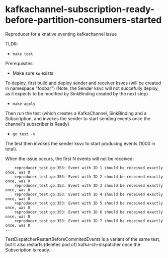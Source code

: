 # kafkachannel-subscription-ready-before-partition-consumers-started
Reproducer for a knative eventing kafkachannel issue

TLDR:
* `make test`

Prerequisites:
* Make sure `ko` exists

To deploy, first build and deploy sender and receiver ksvcs (will be created in namespace "foobar")
(Note, the Sender ksvc will not succefully deploy, as it expects to be modified by SinkBinding created by the next step)
* `make apply`

Then run the test (which creates a KafkaChannel, SinkBinding and a Subscription, and invokes the sender to start sending events
once the channel's subscriber is Ready)
* `go test -v`

The test then invokes the sender ksvc to start producing events (1000 in total).

When the issue occurs, the first N events will not be received:

```
    reproducer_test.go:353: Event with ID 1 should be received exactly once, was 0
    reproducer_test.go:353: Event with ID 2 should be received exactly once, was 0
    reproducer_test.go:353: Event with ID 3 should be received exactly once, was 0
    reproducer_test.go:353: Event with ID 4 should be received exactly once, was 0
    reproducer_test.go:353: Event with ID 5 should be received exactly once, was 0
    reproducer_test.go:353: Event with ID 6 should be received exactly once, was 0
    reproducer_test.go:353: Event with ID 7 should be received exactly once, was 0
...
```

TestDispatcherRestartBeforeCommitedEvents is a variant of the same test, but it also restarts (deletes pod of) kafka-ch-dispatcher
once the Subscription is ready.
